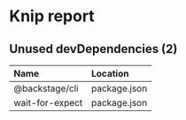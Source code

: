 # Knip report

## Unused devDependencies (2)

| Name            | Location     |
|:----------------|:-------------|
| @backstage/cli  | package.json |
| wait-for-expect | package.json |

